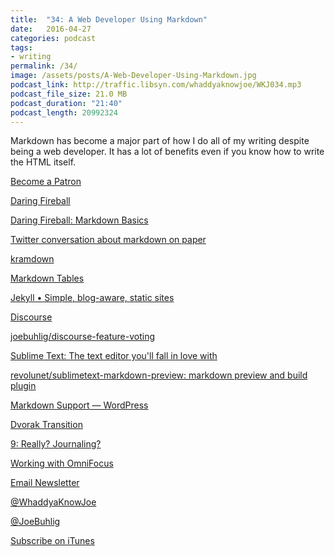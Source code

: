 ```yaml
---
title:  "34: A Web Developer Using Markdown"
date:   2016-04-27
categories: podcast
tags:
- writing
permalink: /34/
image: /assets/posts/A-Web-Developer-Using-Markdown.jpg
podcast_link: http://traffic.libsyn.com/whaddyaknowjoe/WKJ034.mp3
podcast_file_size: 21.0 MB
podcast_duration: "21:40"
podcast_length: 20992324
---
```

Markdown has become a major part of how I do all of my writing despite being a web developer. It has a lot of benefits even if you know how to write the HTML itself.
<!--more-->

[Become a Patron](http://joebuhlig.com/patron/)

[Daring Fireball](http://daringfireball.net/)

[Daring Fireball: Markdown Basics](http://daringfireball.net/projects/markdown/basics)

[Twitter conversation about markdown on paper](https://twitter.com/JoeBuhlig/status/718819253277753344)

[kramdown](http://kramdown.gettalong.org/)

[Markdown Tables](http://fletcher.github.io/MultiMarkdown-4/tables.html)

[Jekyll • Simple, blog-aware, static sites](http://jekyllrb.com/)

[Discourse](http://www.discourse.org/)

[joebuhlig/discourse-feature-voting](https://github.com/joebuhlig/discourse-feature-voting)

[Sublime Text: The text editor you'll fall in love with](http://www.sublimetext.com/)

[revolunet/sublimetext-markdown-preview: markdown preview and build plugin](https://github.com/revolunet/sublimetext-markdown-preview)

[Markdown Support — WordPress](https://en.support.wordpress.com/markdown/)

[Dvorak Transition](http://joebuhlig.com/dvorak-transition/)

[9: Really? Journaling?](http://joebuhlig.com/9/)

[Working with OmniFocus](https://tools.joebuhlig.com/working-with-omnifocus/)

[Email Newsletter](http://joebuhlig.com/newsletter)

[@WhaddyaKnowJoe](https://twitter.com/whaddyaknowjoe)

[@JoeBuhlig](https://twitter.com/JoeBuhlig)

[Subscribe on iTunes](https://itunes.apple.com/us/podcast/whaddya-know-joe/id1035426948)